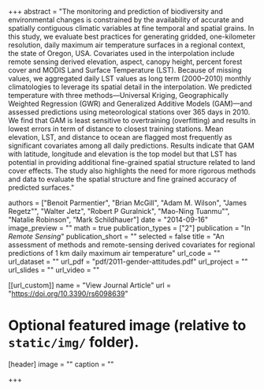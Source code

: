 +++
abstract = "The monitoring and prediction of biodiversity and environmental changes is constrained by the availability of accurate and spatially contiguous climatic variables at fine temporal and spatial grains. In this study, we evaluate best practices for generating gridded, one-kilometer resolution, daily maximum air temperature surfaces in a regional context, the state of Oregon, USA. Covariates used in the interpolation include remote sensing derived elevation, aspect, canopy height, percent forest cover and MODIS Land Surface Temperature (LST). Because of missing values, we aggregated daily LST values as long term (2000–2010) monthly climatologies to leverage its spatial detail in the interpolation. We predicted temperature with three methods—Universal Kriging, Geographically Weighted Regression (GWR) and Generalized Additive Models (GAM)—and assessed predictions using meteorological stations over 365 days in 2010. We find that GAM is least sensitive to overtraining (overfitting) and results in lowest errors in term of distance to closest training stations. Mean elevation, LST, and distance to ocean are flagged most frequently as significant covariates among all daily predictions. Results indicate that GAM with latitude, longitude and elevation is the top model but that LST has potential in providing additional fine-grained spatial structure related to land cover effects. The study also highlights the need for more rigorous methods and data to evaluate the spatial structure and fine grained accuracy of predicted surfaces."

authors = ["Benoit Parmentier", "Brian McGill", "Adam M. Wilson", "James Regetz"", "Walter Jetz", "Robert P Guralnick", "Mao-Ning Tuanmu"", "Natalie Robinson", "Mark Schildhauer"]
date = "2014-09-16"
image_preview = ""
math = true
publication_types = ["2"]
publication = "In *Remote Sensing*"
publication_short = ""
selected = false
title = "An assessment of methods and remote-sensing derived covariates for regional predictions of 1 km daily maximum air temperature"
url_code = ""
url_dataset = ""
url_pdf = "pdf/2011-gender-attitudes.pdf"
url_project = ""
url_slides = ""
url_video = ""

[[url_custom]]
name = "View Journal Article"
url = "https://doi.org/10.3390/rs6098639"

# Optional featured image (relative to `static/img/` folder).
[header]
image = ""
caption = ""

+++
